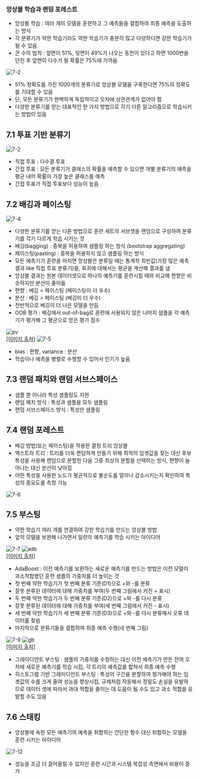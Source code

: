 ### 앙상블 학습과 랜덤 포레스트
- 앙상블 학습 : 여러 개의 모델을 훈련하고 그 예측들을 결합하여 최종 예측을 도출하는 방식
- 각 분류기가 약한 학습기라도 약한 학습기가 충분히 많고 다양하다면 강한 학습기가 될 수 있음
- 큰 수의 법칙 : 앞면이 51%, 뒷면이 49%가 나오는 동전이 있다고 하면 1000번을 던진 후 앞면이 다수가 될 확률은 75%에 가까움

![7-2](https://github.com/windbella/hands-on-machine-learning/blob/main/ch7/7-3.png)
- 51% 정확도를 가진 1000개의 분류기로 앙상블 모델을 구축한다면 75%의 정확도를 기대할 수 있음
- 단, 모든 분류기가 완벽하게 독립적이고 오차에 상관관계가 없어야 함
- 다양한 분류기를 얻는 대표적인 한 가지 방법으로 각기 다른 알고리즘으로 학습시키는 방법이 있음

## 7.1 투표 기반 분류기
![7-2](https://github.com/windbella/hands-on-machine-learning/blob/main/ch7/7-2.png)
- 직접 투표 : 다수결 투표
- 간접 투표 : 모든 분류기가 클래스의 확률을 예측할 수 있으면 개별 분류기의 예측을 평균 내어 확률이 가장 높은 클래스를 예측
- 간접 투표가 직접 투표보다 성능이 높음

## 7.2 배깅과 페이스팅
![7-4](https://github.com/windbella/hands-on-machine-learning/blob/main/ch7/7-4.png)
- 다양한 분류기를 얻는 다른 방법으로 훈련 세트의 서브셋을 랜덤으로 구성하여 분류기를 각기 다르게 학습 시키는 것
- 배깅(bagging) : 중복을 허용하여 샘플링 하는 방식 (bootstrap aggregating)
- 페이스팅(pasting) : 중복을 허용하지 않고 샘플링 하는 방식
- 모든 예측기가 훈련을 마치면 앙상블은 분류일 때는 통계적 최빈값(가장 많은 예측 결과 like 직접 투표 분류기)을, 회귀에 대해서는 평균을 계산해 결과를 냄
- 앙상블 결과는 원본 데이터셋으로 하나의 예측기를 훈련시킬 때와 비교해 편향은 비슷하지만 분산이 줄어듦
- 편향 : 베깅 < 페이스팅 (페이스팅이 더 우수)
- 분산 : 베깅 > 페이스팅 (베깅이 더 우수)
- 전반적으로 베깅이 더 나은 모델을 만듬
- OOB 평가 : 베깅에서 out-of-bag로 훈련에 사용되지 않은 나머지 샘플을 각 예측기가 평가해 그 평균으로 얻은 평가 점수

![pv](https://github.com/windbella/hands-on-machine-learning/blob/main/ch7/pv.png)   
[[이미지 출처]](https://datacookbook.kr/48)
![7-5](https://github.com/windbella/hands-on-machine-learning/blob/main/ch7/7-5.png)
- bias : 편향, variance : 분산
- 학습이나 예측을 병렬로 수행할 수 있어서 인기가 높음

## 7.3 랜덤 패치와 랜덤 서브스페이스
- 샘플 뿐 아니라 특성 샘플링도 지원
- 랜덤 패치 방식 : 특성과 샘플을 모두 샘플링
- 랜덤 서브스페이스 방식 : 특성만 샘플링
## 7.4 랜덤 포레스트
- 베깅 방법(또는 페이스팅)을 적용한 결정 트리 앙상블
- 엑스트라 트리 : 트리를 더욱 랜덤하게 만들기 위해 최적의 임곗값을 찾는 대신 후보 특성을 사용해 랜덤으로 분할한 다음 그중 최상의 분할을 선택하는 방식, 편향이 늘어나는 대신 분산이 낮아짐
- 어떤 특성을 사용한 노드가 평균적으로 불순도를 얼마나 감소시키는지 확인하여 특성의 중요도를 측정 가능

![7-6](https://github.com/windbella/hands-on-machine-learning/blob/main/ch7/7-6.png)
## 7.5 부스팅
- 약한 학습기 여러 개를 연결하여 강한 학습기를 만드는 앙상블 방법
- 앞의 모델을 보완해 나가면서 일련의 예측기를 학습 시키는 아이디어

![7-7](https://github.com/windbella/hands-on-machine-learning/blob/main/ch7/7-7.png)
![adb](https://github.com/windbella/hands-on-machine-learning/blob/main/ch7/adaboost.png)   
[[이미지 출처]](https://bommbom.tistory.com/entry/Boosting-%EC%95%8C%EA%B3%A0%EB%A6%AC%EC%A6%98-Adaboost-%EB%8F%99%EC%9E%91-%EC%9B%90%EB%A6%AC)
- AdaBoost : 이전 예측기를 보완하는 새로운 예측기를 만드는 방법은 이전 모델이 과소적합했던 훈련 샘플의 가중치를 더 높이는 것
- 첫 번째 약한 학습기가 첫 번째 분류 기준(D1)으로 +와 -를 분류
- 잘못 분류된 데이터에 대해 가중치를 부여(두 번째 그림에서 커진 + 표시)
- 두 번째 약한 학습기가 두 번째 분류 기준(D2)으로 +와 -를 다시 분류
- 잘못 분류된 데이터에 대해 가중치를 부여(세 번째 그림에서 커진 - 표시)
- 세 번째 약한 학습기가 세 번째 분류 기준(D3)으로 +와 -를 다시 분류해서 오류 데이터를 찾음
- 마지막으로 분류기들을 결합하여 최종 예측 수행(네 번째 그림)

![7-9](https://github.com/windbella/hands-on-machine-learning/blob/main/ch7/7-9.png)
![gb](https://github.com/windbella/hands-on-machine-learning/blob/main/ch7/gb.png)   
[[이미지 출처]](https://beavekim23.tistory.com/3)
- 그레이디언트 부스팅 : 샘플의 가중치를 수정하는 대신 이전 예측기가 만든 잔여 오차에 새로운 예측기를 학습 시킴, 각 트리의 예측값을 합쳐서 최종 예측 수행
- 히스토그램 기반 그레이디언트 부스팅 : 특성의 구간을 분할하여 평가해야 하는 임곗값의 수를 크게 줄여 성능을 향상시킴, 규제처럼 작동해서 정밀도 손실을 유발하므로 데이터 셋에 따라서 과대 적합을 줄이는 데 도움이 될 수도 있고 과소 적합을 유발할 수도 있음
## 7.6 스태킹
- 앙상블에 속한 모든 예측기의 예측을 취합하는 간단한 함수 대신 취합하는 모델을 훈련 시키는 아이디어

![7-12](https://github.com/windbella/hands-on-machine-learning/blob/main/ch7/7-12.png)
- 성능을 조금 더 끌어올릴 수 있지만 훈련 시간과 시스템 복잡성 측면에서 비용이 증가
